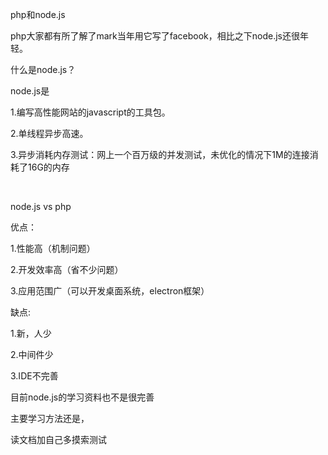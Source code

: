 <div id="article_content" class="article_content clearfix">
                                                <div class="article-copyright">
                <span class="creativecommons">
                <a rel="license" href="http://creativecommons.org/licenses/by-sa/4.0/">
                    </a>
            <span>
                <a href="http://creativecommons.org/licenses/by-sa/4.0/" target="_blank" rel="noopener"></a></span>
               <div class="article-source-link2222">
                   <a href="https://blog.csdn.net/xmYuanjoy/article/details/52711479"></a>
                </div>
            </span>
                    </div>
                                                    <link rel="stylesheet" href="https://csdnimg.cn/release/phoenix/template/css/ck_htmledit_views-3019150162.css">
                                        <link rel="stylesheet" href="https://csdnimg.cn/release/phoenix/template/css/ck_htmledit_views-3019150162.css">
                <div class="htmledit_views" id="content_views">
                                            
<p>php和node.js</p>
<p>php大家都有所了解了mark当年用它写了facebook，相比之下node.js还很年轻。</p>
<p>什么是node.js？</p>
<p>node.js是</p>
<p>1.编写高性能网站的javascript的工具包。</p>
<p>2.单线程异步高速。</p>
<p>3.异步消耗内存测试：网上一个百万级的并发测试，未优化的情况下1M的连接消耗了16G的内存</p>
<p><br></p>
<p>node.js vs php</p>
<p>优点：</p>
<p>1.性能高（机制问题）</p>
<p>2.开发效率高（省不少问题）</p>
<p>3.应用范围广（可以开发桌面系统，electron框架）</p>
<p>缺点:</p>
<p>1.新，人少</p>
<p>2.中间件少</p>
<p>3.IDE不完善</p>
<p>目前node.js的学习资料也不是很完善</p>
<p>主要学习方法还是，</p>
<p>读文档加自己多摸索测试</p>
<p><br></p>
<p><br></p>
                                    </div>
                    </div>